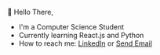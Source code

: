  👋 Hello There, 
  - I'm a Computer Science Student
  - Currently learning React.js and Python
  - How to reach me: <a href="https://www.linkedin.com/in/elkayam-melesse/" target="_blank">LinkedIn</a> or <a href = "mailto: elka@duck.com">Send Email</a>

<!---
aelkayam/aelkayam is a ✨ special ✨ repository because its `README.md` (this file) appears on your GitHub profile.
You can click the Preview link to take a look at your changes.
--->
